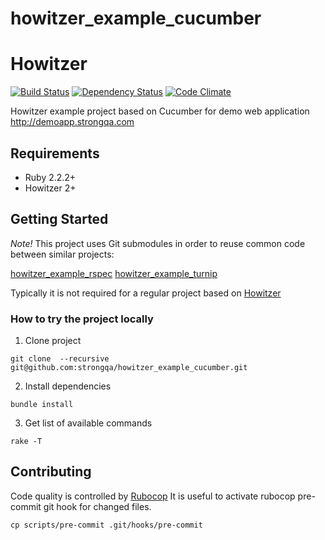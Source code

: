 howitzer_example_cucumber
=======================

# Howitzer
[![Build Status](https://travis-ci.org/strongqa/howitzer_example_cucumber.svg?branch=master)][travis]
[![Dependency Status](https://gemnasium.com/strongqa/howitzer_example_cucumber.png)][gemnasium]
[![Code Climate](https://codeclimate.com/github/strongqa/howitzer_example_cucumber/badges/gpa.svg)][codeclimate]


[travis]: https://travis-ci.org/strongqa/howitzer_example_cucumber
[gemnasium]: https://gemnasium.com/strongqa/howitzer_example_cucumber
[codeclimate]: https://codeclimate.com/github/strongqa/howitzer_example_cucumber

Howitzer example project based on Cucumber for demo web application http://demoapp.strongqa.com

## Requirements

- Ruby 2.2.2+
- Howitzer 2+

## Getting Started

*Note!* This project uses Git submodules in order to reuse common code between similar projects:

[howitzer_example_rspec](https://github.com/strongqa/howitzer_example_rspec)
[howitzer_example_turnip](https://github.com/strongqa/howitzer_example_turnip)

Typically it is not required for a regular project based on [Howitzer](https://github.com/strongqa/howitzer)

### How to try the project locally

1. Clone project

```
git clone  --recursive git@github.com:strongqa/howitzer_example_cucumber.git
```

2. Install dependencies

```
bundle install
```

3. Get list of available commands

```
rake -T
```

## Contributing

Code quality is controlled by [Rubocop](https://github.com/bbatsov/rubocop)
It is useful to activate rubocop pre-commit git hook for changed files.

```
cp scripts/pre-commit .git/hooks/pre-commit
```

